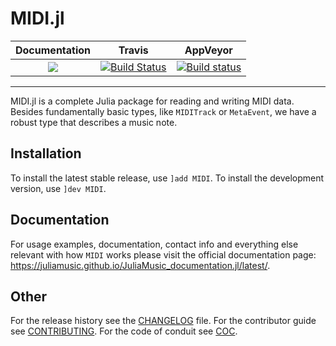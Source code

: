 # MIDI.jl

| **Documentation**   | **Travis**     | **AppVeyor** |
|:--------:|:--------:|:---------------:|
|[![](https://img.shields.io/badge/docs-online-blue.svg)](https://juliamusic.github.io/JuliaMusic_documentation.jl/latest/)| [![Build Status](https://travis-ci.org/JuliaMusic/MIDI.jl.svg?branch=master)](https://travis-ci.org/JuliaMusic/MIDI.jl) | [![Build status](https://ci.appveyor.com/api/projects/status/4mpn9vgfa7wh0jtq?svg=true)](https://ci.appveyor.com/project/JuliaDynamics/midi-jl-h79xk)

---

MIDI.jl is a complete Julia package for reading and writing MIDI data. Besides fundamentally basic types, like `MIDITrack` or `MetaEvent`, we have a robust type that describes a music note.

## Installation
To install the latest stable release, use `]add MIDI`. To install the development version, use `]dev MIDI`.

## Documentation
For usage examples, documentation, contact info and everything else relevant with how `MIDI` works please visit the official documentation page: https://juliamusic.github.io/JuliaMusic_documentation.jl/latest/.

## Other
For the release history see the [CHANGELOG](CHANGELOG.md) file. For the contributor guide see [CONTRIBUTING](CONTRIBUTING.md). For the code of conduit see [COC](COC.md).
